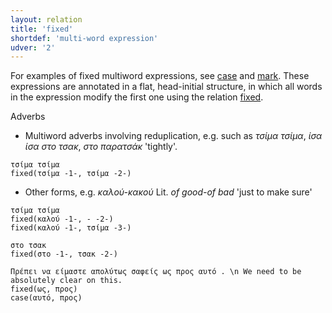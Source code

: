 ```yaml
---
layout: relation
title: 'fixed'
shortdef: 'multi-word expression'
udver: '2'
---
```


For examples of fixed multiword expressions, see [case]() and [mark]().
These expressions are annotated in a flat, head-initial structure,
in which all words in the expression modify the first one using the relation [fixed]().

Adverbs
- Multiword adverbs involving reduplication, e.g. such as *τσίμα τσίμα*, *ίσα ίσα* *στο τσακ*, *στο παρατσάκ* 'tightly'.

~~~ sdparse
τσίμα τσίμα
fixed(τσίμα -1-, τσίμα -2-)
~~~

- Other forms, e.g. *καλού-κακού* Lit. *of good-of bad* 'just to make sure'

~~~ sdparse
τσίμα τσίμα
fixed(καλού -1-, - -2-)
fixed(καλού -1-, τσίμα -3-)
~~~

~~~ sdparse
στο τσακ
fixed(στο -1-, τσακ -2-)
~~~

~~~ sdparse
Πρέπει να είμαστε απολύτως σαφείς ως προς αυτό . \n We need to be absolutely clear on this.
fixed(ως, προς)
case(αυτό, προς)
~~~

<!-- Interlanguage links updated Po 6. listopadu 2023, 21:42:55 CET -->
